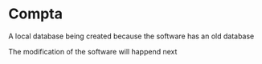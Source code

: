 # Compta

A local database being created because the software has an old database

The modification of the software will happend next
